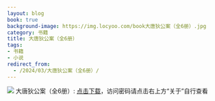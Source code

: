```yaml
---
layout: blog
book: true
background-image: https://img.locyoo.com/book大唐狄公案（全6册）.jpg
category: 书籍
title: 大唐狄公案（全6册）
tags:
- 书籍
- 小说
redirect_from:
  - /2024/03/大唐狄公案（全6册）/
---
```

![](https://img.locyoo.com/book大唐狄公案（全6册）.jpg)
大唐狄公案（全6册）: <a name = "ref1" href="https://url18.ctfile.com/f/50983618-1253396299-93421b?p=3619">点击下载</a>，访问密码请点击右上方“关于”自行查看